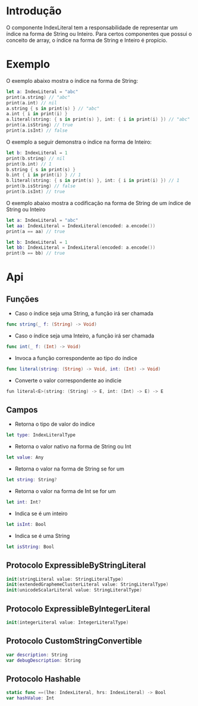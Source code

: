# Introdução

O componente IndexLiteral tem a responsabilidade de representar um índice na forma de String ou Inteiro. Para certos componentes que possui o conceito de array, o índice na forma de String e Inteiro é propício.

# Exemplo

O exemplo abaixo mostra o índice na forma de String:

```swift
let a: IndexLiteral = "abc"
print(a.string) // "abc"
print(a.int) // nil
a.string { s in print(s) } // "abc"
a.int { i in print(i) }
a.literal(string: { s in print(s) }, int: { i in print(i) }) // "abc"
print(a.isString) // true
print(a.isInt) // false
```

O exemplo a seguir demonstra o índice na forma de Inteiro: 

```swift
let b: IndexLiteral = 1
print(b.string) // nil
print(b.int) // 1
b.string { s in print(s) }
b.int { i in print(i) } // 1
b.literal(string: { s in print(s) }, int: { i in print(i) }) // 1 
print(b.isString) // false
print(b.isInt) // true
```

O exemplo abaixo mostra a codificação na forma de String de um índice de String ou Inteiro

```swift
let a: IndexLiteral = "abc"
let aa: IndexLiteral = IndexLiteral(encoded: a.encode())
print(a == aa) // true

let b: IndexLiteral = 1
let bb: IndexLiteral = IndexLiteral(encoded: a.encode())
print(b == bb) // true
```

# Api

## Funções

* Caso o índice seja uma String, a função irá ser chamada

```swift
func string(_ f: (String) -> Void)
```

* Caso o índice seja uma Inteiro, a função irá ser chamada

```swift
func int(_ f: (Int) -> Void) 
```

* Invoca a função correspondente ao tipo do índice 

```swift
func literal(string: (String) -> Void, int: (Int) -> Void)    
```

* Converte o valor correspondente ao indicie

```swift
fun literal<E>(string: (String) -> E, int: (Int) -> E) -> E 
```

## Campos

* Retorna o tipo de valor do indice

```swift
let type: IndexLiteralType
```

* Retorna o valor nativo na forma de String ou Int

```swift
let value: Any
```

* Retorna o valor na forma de String se for um

```swift
let string: String?
```

* Retorna o valor na forma de Int se for um

```swift
let int: Int?
```

* Indica se é um inteiro

```swift
let isInt: Bool
```

* Indica se é uma String

```swift
let isString: Bool
```

## Protocolo ExpressibleByStringLiteral

```swift
init(stringLiteral value: StringLiteralType)
init(extendedGraphemeClusterLiteral value: StringLiteralType) 
init(unicodeScalarLiteral value: StringLiteralType) 
```

## Protocolo ExpressibleByIntegerLiteral

```swift
init(integerLiteral value: IntegerLiteralType)
```

## Protocolo CustomStringConvertible

```swift
var description: String
var debugDescription: String
```

## Protocolo Hashable

```swift
static func ==(lhe: IndexLiteral, hrs: IndexLiteral) -> Bool
var hashValue: Int
```

